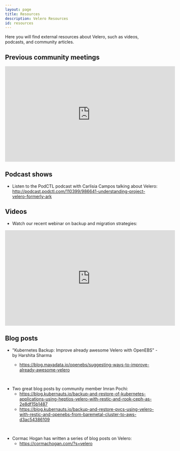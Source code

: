 ```yaml
---
layout: page
title: Resources
description: Velero Resources
id: resources
---
```

Here you will find external resources about Velero, such as videos, podcasts, and community articles.

## Previous community meetings

<iframe title="Velero Community Meetings/Open Discussions" width="560" height="315" src="https://www.youtube.com/embed/videoseries?list=PL7bmigfV0EqQRysvqvqOtRNk4L5S7uqwM" frameborder="0" allow="accelerometer; autoplay; encrypted-media; gyroscope; picture-in-picture" allowfullscreen></iframe>

## Podcast shows

* Listen to the PodCTL podcast with Carlisia Campos talking about Velero: <http://podcast.podctl.com/110399/986641-understanding-project-velero-formerly-ark>

## Videos

* Watch our recent webinar on backup and migration strategies:

<iframe title="Kubernetes Backup and Migration Strategies using Project Velero" width="560" height="315" src="https://www.youtube.com/embed/csrSPt3HFtg" frameborder="0" allow="accelerometer; autoplay; encrypted-media; gyroscope; picture-in-picture" allowfullscreen></iframe>

## Blog posts

* "Kubernetes Backup: Improve already awesome Velero with OpenEBS" - by Harshita Sharma

   * <https://blog.mayadata.io/openebs/suggesting-ways-to-improve-already-awesome-velero>

</br>

* Two great blog posts by community member Imran Pochi:
   * <https://blog.kubernauts.io/backup-and-restore-of-kubernetes-applications-using-heptios-velero-with-restic-and-rook-ceph-as-2e8df15b1487>
   * <https://blog.kubernauts.io/backup-and-restore-pvcs-using-velero-with-restic-and-openebs-from-baremetal-cluster-to-aws-d3ac54386109>

</br>

* Cormac Hogan has written a series of blog posts on Velero:
   * <https://cormachogan.com/?s=velero>
